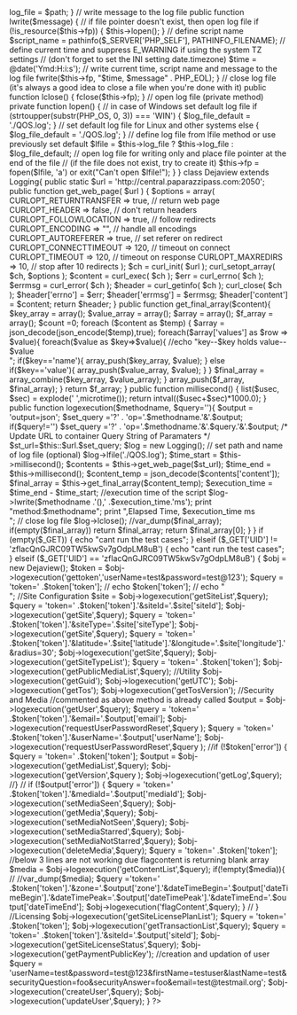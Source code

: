 <?php
date_default_timezone_set('America/Los_Angeles');
//echo date_default_timezone_get();
class Logging {
    // declare log file and file pointer as private properties
    private $log_file, $fp;
    // set log file (path and name)
    public function lfile($path) {
        $this->log_file = $path;
    }
    // write message to the log file
    public function lwrite($message) {
        // if file pointer doesn't exist, then open log file
        if (!is_resource($this->fp)) {
            $this->lopen();
        }
        // define script name
        $script_name = pathinfo($_SERVER['PHP_SELF'], PATHINFO_FILENAME);
        // define current time and suppress E_WARNING if using the system TZ settings
        // (don't forget to set the INI setting date.timezone)
        $time = @date('Ymd:H:i:s');
        // write current time, script name and message to the log file
        fwrite($this->fp, "$time, $message" . PHP_EOL);
    }
    // close log file (it's always a good idea to close a file when you're done with it)
    public function lclose() {
        fclose($this->fp);
    }
    // open log file (private method)
    private function lopen() {
        // in case of Windows set default log file
        if (strtoupper(substr(PHP_OS, 0, 3)) === 'WIN') {
            $log_file_default = './QOS.log';
        }
        // set default log file for Linux and other systems
        else {
            $log_file_default = './QOS.log';
        }
        // define log file from lfile method or use previously set default
        $lfile = $this->log_file ? $this->log_file : $log_file_default;
        // open log file for writing only and place file pointer at the end of the file
        // (if the file does not exist, try to create it)
        $this->fp = fopen($lfile, 'a') or exit("Can't open $lfile!");
    }
}


class Dejaview extends Logging{
    public static $url = 'http://central.paparazzipass.com:2050';

    public function get_web_page( $url )
	{
	    $options = array(
	        CURLOPT_RETURNTRANSFER => true,     // return web page
	        CURLOPT_HEADER         => false,    // don't return headers
	        CURLOPT_FOLLOWLOCATION => true,     // follow redirects
	        CURLOPT_ENCODING       => "",       // handle all encodings
	        CURLOPT_AUTOREFERER    => true,     // set referer on redirect
	        CURLOPT_CONNECTTIMEOUT => 120,      // timeout on connect
	        CURLOPT_TIMEOUT        => 120,      // timeout on response
	        CURLOPT_MAXREDIRS      => 10,       // stop after 10 redirects
	    );

	    $ch      = curl_init( $url );
	    curl_setopt_array( $ch, $options );
	    $content = curl_exec( $ch );
	    $err     = curl_errno( $ch );
	    $errmsg  = curl_error( $ch );
	    $header  = curl_getinfo( $ch );
	    curl_close( $ch );

	    $header['errno']   = $err;
	    $header['errmsg']  = $errmsg;
	    $header['content'] = $content;
	    return $header;
	}

   	public function get_final_array($content){
   		$key_array = array();
		$value_array = array();
		$array = array();
		$f_array = array();
		$count =0;
		foreach ($content as $temp) {
		    $array = json_decode(json_encode($temp),true);
		    foreach($array['values'] as $row => $value){
		        foreach($value as $key=>$value){
		            //echo "key--$key holds value-- $value <br/>";
		            if($key=='name'){
		                array_push($key_array, $value);
		            }
		            else if($key=='value'){
		                array_push($value_array, $value);
		            }
		        }
		        $final_array = array_combine($key_array, $value_array);
		    }
		    array_push($f_array, $final_array);
		    
		}
		
		return $f_array;
   	}

   	public function millisecond() {
        list($usec, $sec) = explode(' ',microtime());
    	return intval(($usec+$sec)*1000.0);
    }

   	public function logexecution($methodname, $query=''){
   		$output = 'output=json';
   		$set_query ='?' . 'op='.$methodname.'&'.$output;
   		if($query!='')
   			$set_query ='?' . 'op='.$methodname.'&'.$query.'&'.$output;
		/* Update URL to container Query String of Paramaters */
		$st_url=$this::$url.$set_query;
		$log = new Logging();
		// set path and name of log file (optional)
		$log->lfile('./QOS.log');

		
		$time_start = $this->millisecond();
		$contents = $this->get_web_page($st_url);
		$time_end = $this->millisecond();
		$content_temp = json_decode($contents['content']);
		$final_array = $this->get_final_array($content_temp);
		$execution_time = $time_end - $time_start;

		//execution time of the script
		$log->lwrite($methodname .'(),' .$execution_time.'ms');
		print "method:$methodname";
		print ",Elapsed Time, $execution_time ms<br>";
		

		// close log file
		$log->lclose();
		//var_dump($final_array);
		if(empty($final_array))
			return $final_array;

		return $final_array[0];
	}
} 


if (empty($_GET)) {
	echo "cant run the test cases";
}
elseif ($_GET['UID'] != 'zflacQnGJRC09TW5kwSv7gOdpLM8uB') {
	echo "cant run the test cases";
	}
elseif ($_GET['UID'] == 'zflacQnGJRC09TW5kwSv7gOdpLM8uB') {
	$obj = new Dejaview();
	$token = $obj->logexecution('gettoken','userName=test&password=test@123');
	$query = 'token=' .$token['token'];
	// echo $token['token'];
	// echo "</br>";
	//Site Configuration
	$site = $obj->logexecution('getSiteList',$query);
	$query = 'token=' .$token['token'].'&siteId='.$site['siteId'];
	$obj->logexecution('getSite',$query);
	$query = 'token=' .$token['token'].'&siteType='.$site['siteType'];
	$obj->logexecution('getSite',$query);
	$query = 'token=' .$token['token'].'&latitude='.$site['latitude'].'&longitude='.$site['longitude'].'&radius=30';
	$obj->logexecution('getSite',$query);
	$obj->logexecution('getSiteTypeList');
	$query = 'token=' .$token['token'];
	$obj->logexecution('getPublicMediaList',$query);

	//Utility

	$obj->logexecution('getGuid');
	$obj->logexecution('getUTC');
	$obj->logexecution('getTos');
	$obj->logexecution('getTosVersion');
	
	//Security and Media
	//commented as above method is already called
	$output = $obj->logexecution('getUser',$query);
	$query = 'token=' .$token['token'].'&email='.$output['email'];
	$obj->logexecution('requestUserPasswordReset',$query );
	$query = 'token=' .$token['token'].'&userName='.$output['userName'];
	$obj->logexecution('requestUserPasswordReset',$query );
	//if (!$token['error']) {
	$query = 'token=' .$token['token'];
	$output = $obj->logexecution('getMediaList',$query);
	$obj->logexecution('getVersion',$query );
	$obj->logexecution('getLog',$query);

	//}
	
//	if (!$output['error']) {
	$query = 'token=' .$token['token'].'&mediaId='.$output['mediaId'];
	$obj->logexecution('setMediaSeen',$query);
	$obj->logexecution('getMedia',$query);
	$obj->logexecution('setMediaNotSeen',$query);
	$obj->logexecution('setMediaStarred',$query);
	$obj->logexecution('setMediaNotStarred',$query);
	$obj->logexecution('deleteMedia',$query);
	$query = 'token=' .$token['token'];
	//below 3 lines are not working due flagcontent is returning blank array
	$media = $obj->logexecution('getContentList',$query);
	if(!empty($media)){
	// //var_dump($media);
		$query ='token=' .$token['token'].'&zone='.$output['zone'].'&dateTimeBegin='.$output['dateTimeBegin'].'&dateTimePeak='.$output['dateTimePeak'].'&dateTimeEnd='.$output['dateTimeEnd'];
		$obj->logexecution('flagContent',$query);
	}

//	}

	//Licensing
	$obj->logexecution('getSiteLicensePlanList');
	$query = 'token=' .$token['token'];
	$obj->logexecution('getTransactionList',$query);
	$query = 'token=' .$token['token'].'&siteId='.$output['siteId'];
	$obj->logexecution('getSiteLicenseStatus',$query);
	$obj->logexecution('getPaymentPublicKey');

	//creation and updation  of user
	$query = 'userName=test&password=test@123&firstName=testuser&lastName=test&securityQuestion=foo&securityAnswer=foo&email=test@testmail.org';
	$obj->logexecution('createUser',$query);
	$obj->logexecution('updateUser',$query);
}
?>
